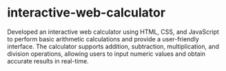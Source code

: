 # interactive-web-calculator
Developed an interactive web calculator using HTML, CSS, and JavaScript to perform basic arithmetic calculations and provide a user-friendly interface. The calculator supports addition, subtraction, multiplication, and division operations, allowing users to input numeric values and obtain accurate results in real-time. 
